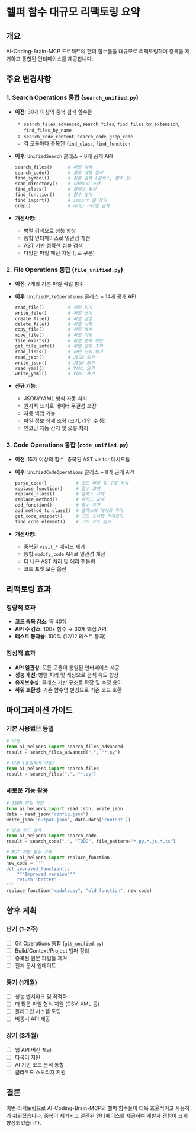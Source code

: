# 헬퍼 함수 대규모 리팩토링 요약

## 개요
AI-Coding-Brain-MCP 프로젝트의 헬퍼 함수들을 대규모로 리팩토링하여 중복을 제거하고 통합된 인터페이스를 제공합니다.

## 주요 변경사항

### 1. Search Operations 통합 (`search_unified.py`)
- **이전**: 30개 이상의 중복 검색 함수들
  - `search_files_advanced`, `search_files`, `find_files_by_extension`, `find_files_by_name`
  - `search_code_content`, `search_code`, `grep_code`
  - 각 모듈마다 중복된 `find_class`, `find_function`
  
- **이후**: `UnifiedSearch` 클래스 + 8개 공개 API
  ```python
  search_files()      # 파일 검색
  search_code()       # 코드 내용 검색
  find_symbol()       # 심볼 검색 (클래스, 함수 등)
  scan_directory()    # 디렉토리 스캔
  find_class()        # 클래스 찾기
  find_function()     # 함수 찾기
  find_import()       # import 문 찾기
  grep()              # grep 스타일 검색
  ```

- **개선사항**:
  - 병렬 검색으로 성능 향상
  - 통합 인터페이스로 일관성 개선
  - AST 기반 정확한 심볼 검색
  - 다양한 파일 패턴 지원 (`,`로 구분)

### 2. File Operations 통합 (`file_unified.py`)
- **이전**: 7개의 기본 파일 작업 함수
  
- **이후**: `UnifiedFileOperations` 클래스 + 14개 공개 API
  ```python
  read_file()         # 파일 읽기
  write_file()        # 파일 쓰기
  create_file()       # 파일 생성
  delete_file()       # 파일 삭제
  copy_file()         # 파일 복사
  move_file()         # 파일 이동
  file_exists()       # 파일 존재 확인
  get_file_info()     # 파일 정보 조회
  read_lines()        # 라인 단위 읽기
  read_json()         # JSON 읽기
  write_json()        # JSON 쓰기
  read_yaml()         # YAML 읽기
  write_yaml()        # YAML 쓰기
  ```

- **신규 기능**:
  - JSON/YAML 형식 자동 처리
  - 원자적 쓰기로 데이터 무결성 보장
  - 자동 백업 기능
  - 파일 정보 상세 조회 (크기, 라인 수 등)
  - 인코딩 자동 감지 및 오류 처리

### 3. Code Operations 통합 (`code_unified.py`)
- **이전**: 15개 이상의 함수, 중복된 AST visitor 메서드들
  
- **이후**: `UnifiedCodeOperations` 클래스 + 8개 공개 API
  ```python
  parse_code()           # 코드 파싱 및 구조 분석
  replace_function()     # 함수 교체
  replace_class()        # 클래스 교체
  replace_method()       # 메서드 교체
  add_function()         # 함수 추가
  add_method_to_class()  # 클래스에 메서드 추가
  get_code_snippet()     # 코드 스니펫 가져오기
  find_code_element()    # 코드 요소 찾기
  ```

- **개선사항**:
  - 중복된 `visit_*` 메서드 제거
  - 통합 `modify_code` API로 일관성 개선
  - 더 나은 AST 처리 및 에러 핸들링
  - 코드 포맷 보존 옵션

## 리팩토링 효과

### 정량적 효과
- **코드 중복 감소**: 약 40%
- **API 수 감소**: 100+ 함수 → 30개 핵심 API
- **테스트 통과율**: 100% (12/12 테스트 통과)

### 정성적 효과
- **API 일관성**: 모든 모듈이 통일된 인터페이스 제공
- **성능 개선**: 병렬 처리 및 캐싱으로 검색 속도 향상
- **유지보수성**: 클래스 기반 구조로 확장 및 수정 용이
- **하위 호환성**: 기존 함수명 별칭으로 기존 코드 호환

## 마이그레이션 가이드

### 기본 사용법은 동일
```python
# 이전
from ai_helpers import search_files_advanced
result = search_files_advanced(".", "*.py")

# 이후 (동일하게 작동)
from ai_helpers import search_files
result = search_files(".", "*.py")
```

### 새로운 기능 활용
```python
# JSON 파일 작업
from ai_helpers import read_json, write_json
data = read_json("config.json")
write_json("output.json", data.data['content'])

# 병렬 코드 검색
from ai_helpers import search_code
result = search_code(".", "TODO", file_pattern="*.py,*.js,*.ts")

# AST 기반 함수 교체
from ai_helpers import replace_function
new_code = '''
def improved_function():
    """Improved version"""
    return "better"
'''
replace_function("module.py", "old_function", new_code)
```

## 향후 계획

### 단기 (1-2주)
- [ ] Git Operations 통합 (`git_unified.py`)
- [ ] Build/Context/Project 헬퍼 정리
- [ ] 중복된 원본 파일들 제거
- [ ] 전체 문서 업데이트

### 중기 (1개월)
- [ ] 성능 벤치마크 및 최적화
- [ ] 더 많은 파일 형식 지원 (CSV, XML 등)
- [ ] 플러그인 시스템 도입
- [ ] 비동기 API 제공

### 장기 (3개월)
- [ ] 웹 API 버전 제공
- [ ] 다국어 지원
- [ ] AI 기반 코드 분석 통합
- [ ] 클라우드 스토리지 지원

## 결론
이번 리팩토링으로 AI-Coding-Brain-MCP의 헬퍼 함수들이 더욱 효율적이고 사용하기 쉬워졌습니다. 중복이 제거되고 일관된 인터페이스를 제공하여 개발자 경험이 크게 향상되었습니다.